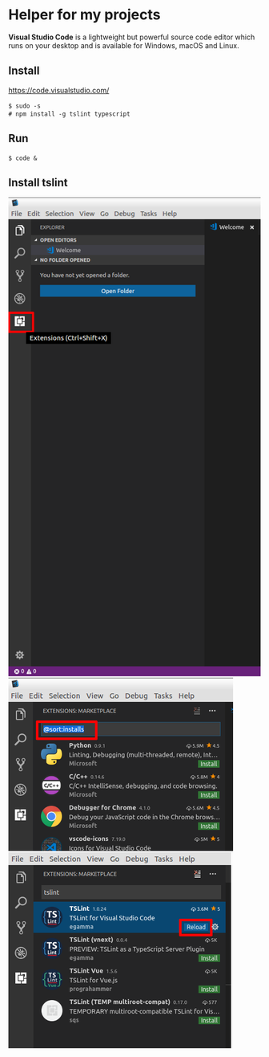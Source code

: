 # Helper for my projects
**Visual Studio Code** is a lightweight but powerful source code editor which runs on your desktop and is available for Windows, macOS and Linux. 
## Install
https://code.visualstudio.com/
```ssh
$ sudo -s
# npm install -g tslint typescript
```
## Run
```
$ code &
```

## Install tslint

![00](https://github.com/RaymondProduction/helper/raw/master/img/00.png)
![01](https://github.com/RaymondProduction/helper/raw/master/img/01.png)
![02](https://github.com/RaymondProduction/helper/raw/master/img/03.png)